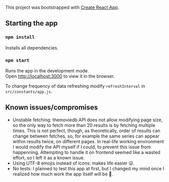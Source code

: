 This project was bootstrapped with [Create React App](https://github.com/facebook/create-react-app).

## Starting the app

### `npm install`

Installs all dependencies.

### `npm start`

Runs the app in the development mode.<br>
Open [http://localhost:3000](http://localhost:3000) to view it in the browser.

To change frequency of data refreshing modify `refreshInterval` in `src/constants/app.js`.

## Known issues/compromises

- Unstable fetching: themoviedb API does not allow modifying page size, so the only way to fetch more than 20 results is by fetching multiple times.
This is not perfect, though, as theoretically, order of results can change between fetches, so, for example the same series can appear within results twice, on different pages.
In real-life working environment I would modify the API myself if I could, to prevent this issue from happenning.
Attempting to handle it on frontend seemed like a wasted effort, so I left it as a known issue.
- Using UTF-8 emojis instead of icons: makes life easier 😛.
- No tests: I planned to test this app at first, but I changed my mind once I realized how much work the app itself will be 🙈.
